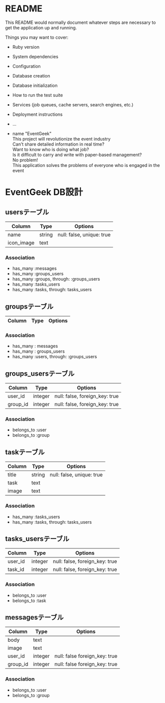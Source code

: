 # README

This README would normally document whatever steps are necessary to get the
application up and running.

Things you may want to cover:

* Ruby version

* System dependencies

* Configuration

* Database creation

* Database initialization

* How to run the test suite

* Services (job queues, cache servers, search engines, etc.)

* Deployment instructions

* ...

* name  "EventGeek"  
This project will revolutionize the event industry  
Can't share detailed information in real time?  
Want to know who is doing what job?  
Is it difficult to carry and write with paper-based management?  
No problem!  
This application solves the problems of everyone who is engaged in the event

# EventGeek DB設計

## usersテーブル

|Column|Type|Options|
|------|----|-------|
|name|string|null: false, unique: true|
|icon_image|text|

### Association

- has_many :messages
- has_many :groups_users
- has_many :groups, through: :groups_users
- has_many :tasks_users
- has_many :tasks, through: tasks_users

## groupsテーブル

|Column|Type|Options|
|------|----|-------|

### Association

- has_many : messages
- has_many : groups_users
- has_many :users, through: :groups_users

## groups_usersテーブル

|Column|Type|Options|
|------|----|-------|
|user_id|integer|null: false, foreign_key: true|
|group_id|integer|null: false, foreign_key: true|

### Association

- belongs_to :user
- belongs_to :group

## taskテーブル

|Column|Type|Options|
|------|----|-------|
|title|string|null: false, unique: true|
|task|text|
|image|text|

### Association

- has_many :tasks_users
- has_many :tasks, through: tasks_users

## tasks_usersテーブル

|Column|Type|Options|
|------|----|-------|
|user_id|integer|null: false, foreign_key: true|
|task_id|integer|null: false, foreign_key: true|

### Association

- belongs_to :user
- belongs_to :task

## messagesテーブル

|Column|Type|Options|
|------|----|-------|
|body|text|
|image|text|
|user_id|integer|null: false foreign_key: true|
|group_id|integer|null: false foreign_key: true|

### Association

- belongs_to :user
- belongs_to :group